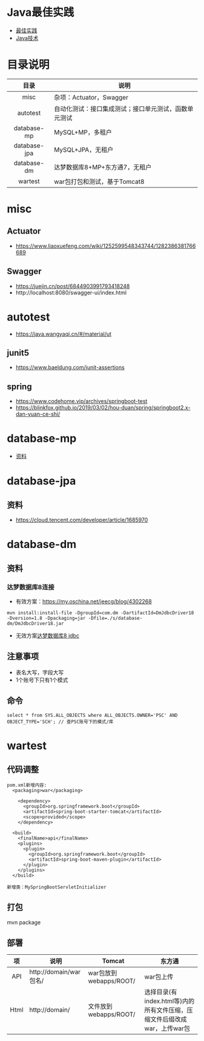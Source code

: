# Java最佳实践
* [最佳实践](https://github.com/andrewwang79/java.practice)
* [Java技术](https://java.wangyaqi.cn/)

# 目录说明

| 目录 | 说明 |
| :-: | - |
| misc | 杂项：Actuator，Swagger |
| autotest | 自动化测试：接口集成测试；接口单元测试，函数单元测试 |
| database-mp | MySQL+MP，多租户 |
| database-jpa | MySQL+JPA，无租户 |
| database-dm | 达梦数据库8+MP+东方通7，无租户 |
| wartest | war包打包和测试，基于Tomcat8 |

# misc
## Actuator
* https://www.liaoxuefeng.com/wiki/1252599548343744/1282386381766689

## Swagger
* https://juejin.cn/post/6844903991793418248
* http://localhost:8080/swagger-ui/index.html

# autotest
* https://java.wangyaqi.cn/#/material/ut

## junit5
* https://www.baeldung.com/junit-assertions

## spring
* https://www.codehome.vip/archives/springboot-test
* https://blinkfox.github.io/2019/03/02/hou-duan/spring/springboot2.x-dan-yuan-ce-shi/

# database-mp
* [资料](https://java.wangyaqi.cn/#/third/mp)

# database-jpa
## 资料
* https://cloud.tencent.com/developer/article/1685970

# database-dm
## 资料
### 达梦数据库8连接
* 有效方案：https://my.oschina.net/jeecg/blog/4302268
```
mvn install:install-file -DgroupId=com.dm -DartifactId=DmJdbcDriver18 -Dversion=1.8 -Dpackaging=jar -Dfile=./s/database-dm/DmJdbcDriver18.jar
```
* 无效方案[达梦数据库8 jdbc](https://gitee.com/fuile/dameng/blob/master/repository-%E8%BE%BE%E6%A2%A68maven.zip)

## 注意事项
* 表名大写，字段大写
* 1个账号下只有1个模式

## 命令
```
select * from SYS.ALL_OBJECTS where ALL_OBJECTS.OWNER='PSC' AND OBJECT_TYPE='SCH'; // 查PSC账号下的模式/库

```

# wartest
## 代码调整
```
pom.xml新增内容:
  <packaging>war</packaging>

    <dependency>
      <groupId>org.springframework.boot</groupId>
      <artifactId>spring-boot-starter-tomcat</artifactId>
      <scope>provided</scope>
    </dependency>

  <build>
    <finalName>api</finalName>
    <plugins>
      <plugin>
        <groupId>org.springframework.boot</groupId>
        <artifactId>spring-boot-maven-plugin</artifactId>
      </plugin>
    </plugins>
  </build>

新增类：MySpringBootServletInitializer
```

## 打包
mvn package

## 部署
| 项 | 说明 | Tomcat | 东方通 |
| :-: | - | - | - |
| API | http://domain/war包名/ | war包放到webapps/ROOT/ | war包上传 |
| Html  | http://domain/ | 文件放到webapps/ROOT/ | 选择目录(有index.html等)内的所有文件压缩，压缩文件后缀改成war，上传war包 |